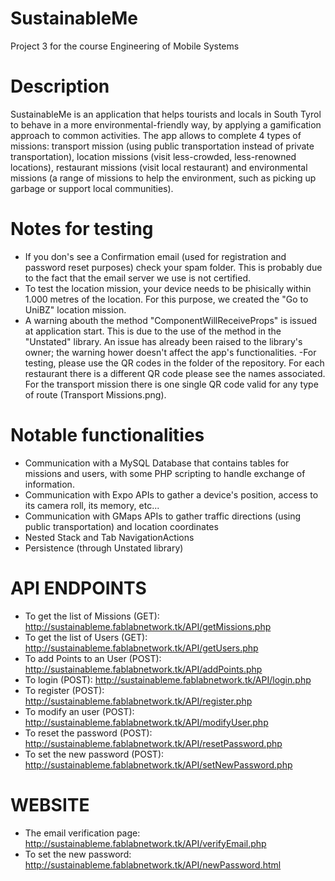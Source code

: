 # SustainableMe
Project 3 for the course Engineering of Mobile Systems

# Description
SustainableMe is an application that helps tourists and locals in South Tyrol to behave in a more environmental-friendly way, by applying a gamification approach to common activities. The app allows to complete 4 types of missions: transport mission (using public transportation instead of private transportation), location missions (visit less-crowded, less-renowned locations), restaurant missions (visit local restaurant) and environmental missions (a range of missions to help the environment, such as picking up garbage or support local communities).

# Notes for testing
- If you don's see a Confirmation email (used for registration and password reset purposes) check your spam folder. This is probably due to the fact that the email server we use is not certified.
- To test the location mission, your device needs to be phisically within 1.000 metres of the location. For this purpose, we created the "Go to UniBZ" location mission.
- A warning abouth the method "ComponentWillReceiveProps" is issued at application start. This is due to the use of the method in the "Unstated" library. An issue has already been raised to the library's owner; the warning hower doesn't affect the app's functionalities.
-For testing, please use the QR codes in the folder of the repository. For each restaurant there is a different QR code please see the names associated. For the transport mission there is one single QR code valid for any type of route (Transport Missions.png). 


# Notable functionalities
- Communication with a MySQL Database that contains tables for missions and users, with some PHP scripting to handle exchange of information.
- Communication with Expo APIs to gather a device's position, access to its camera roll, its memory, etc...
- Communication with GMaps APIs to gather traffic directions (using public transportation) and location coordinates
- Nested Stack and Tab NavigationActions
- Persistence (through Unstated library)


# API ENDPOINTS
- To get the list of Missions (GET): http://sustainableme.fablabnetwork.tk/API/getMissions.php
- To get the list of Users (GET): http://sustainableme.fablabnetwork.tk/API/getUsers.php
- To add Points to an User (POST): http://sustainableme.fablabnetwork.tk/API/addPoints.php
- To login (POST): http://sustainableme.fablabnetwork.tk/API/login.php
- To register (POST): http://sustainableme.fablabnetwork.tk/API/register.php
- To modify an user (POST): http://sustainableme.fablabnetwork.tk/API/modifyUser.php
- To reset the password (POST): http://sustainableme.fablabnetwork.tk/API/resetPassword.php
- To set the new password (POST): http://sustainableme.fablabnetwork.tk/API/setNewPassword.php

# WEBSITE
- The email verification page: http://sustainableme.fablabnetwork.tk/API/verifyEmail.php
- To set the new password: http://sustainableme.fablabnetwork.tk/API/newPassword.html
